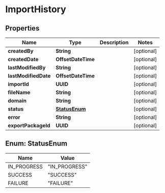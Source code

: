 

# ImportHistory


## Properties

| Name | Type | Description | Notes |
|------------ | ------------- | ------------- | -------------|
|**createdBy** | **String** |  |  [optional] |
|**createdDate** | **OffsetDateTime** |  |  [optional] |
|**lastModifiedBy** | **String** |  |  [optional] |
|**lastModifiedDate** | **OffsetDateTime** |  |  [optional] |
|**importId** | **UUID** |  |  [optional] |
|**fileName** | **String** |  |  [optional] |
|**domain** | **String** |  |  [optional] |
|**status** | [**StatusEnum**](#StatusEnum) |  |  [optional] |
|**error** | **String** |  |  [optional] |
|**exportPackageId** | **UUID** |  |  [optional] |



## Enum: StatusEnum

| Name | Value |
|---- | -----|
| IN_PROGRESS | &quot;IN_PROGRESS&quot; |
| SUCCESS | &quot;SUCCESS&quot; |
| FAILURE | &quot;FAILURE&quot; |



